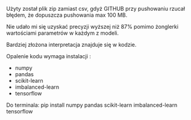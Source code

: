 Użyty został plik zip zamiast csv, gdyż GITHUB przy pushowaniu rzucał błędem, że dopuszcza pushowania max 100 MB.

Nie udało mi się uzyskać precyzji wyższej niż 87% pomimo żonglerki wartościami parametrów w każdym z modeli.

Bardziej złożona interpretacja znajduje się w kodzie. 

Opalenie kodu wymaga instalacji :
- numpy
- pandas
- scikit-learn
- imbalanced-learn
- tensorflow

Do terminala:
pip install numpy pandas scikit-learn imbalanced-learn tensorflow
